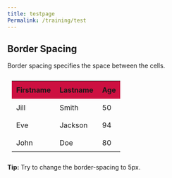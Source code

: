 ```yaml
---
title: testpage
Permalink: /training/test
---
```


<head>
<style>
table, th, td {
  padding: 10px;
}
table {
  
}
</style>
</head>
<body>

<h2>Border Spacing</h2>
<p>Border spacing specifies the space between the cells.</p>

<table style="width:100%";"border-spacing: 5px">
  <tr style="background-color:rgb(205, 16, 65)">
    <th>Firstname</th>
    <th>Lastname</th> 
    <th>Age</th>
  </tr>
  <tr>
    <td>Jill</td>
    <td>Smith</td>
    <td>50</td>
  </tr>
  <tr>
    <td>Eve</td>
    <td>Jackson</td>
    <td>94</td>
  </tr>
  <tr>
    <td>John</td>
    <td>Doe</td>
    <td>80</td>
  </tr>
</table>

<p><strong>Tip:</strong> Try to change the border-spacing to 5px.</p>

</body>
